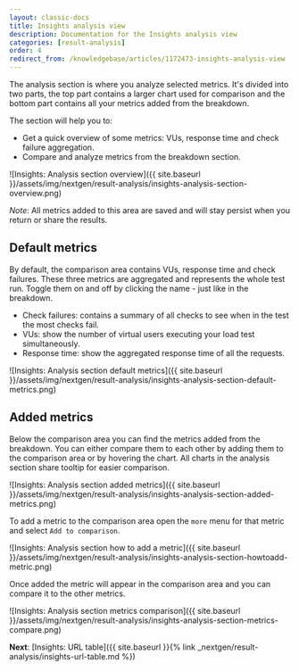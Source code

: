 ```yaml
---
layout: classic-docs
title: Insights analysis view
description: Documentation for the Insights analysis view
categories: [result-analysis]
order: 4
redirect_from: /knowledgebase/articles/1172473-insights-analysis-view
---
```


The analysis section is where you analyze selected metrics. It's divided into two parts, the top part contains a larger chart used for comparison and the bottom part contains all your metrics added from the breakdown.

The section will help you to:
- Get a quick overview of some metrics: VUs, response time and check failure aggregation.
- Compare and analyze metrics from the breakdown section.

![Insights: Analysis section overview]({{ site.baseurl }}/assets/img/nextgen/result-analysis/insights-analysis-section-overview.png)

*Note*: All metrics added to this area are saved and will stay persist when you return or share the results.

## Default metrics
By default, the comparison area contains VUs, response time and check failures. These three metrics are aggregated and represents the whole test run. Toggle them on and off by clicking the name - just like in the breakdown.

- Check failures: contains a summary of all checks to see when in the test the most checks fail.
- VUs: show the number of virtual users executing your load test simultaneously.
- Response time: show the aggregated response time of all the requests.

![Insights: Analysis section default metrics]({{ site.baseurl }}/assets/img/nextgen/result-analysis/insights-analysis-section-default-metrics.png)

## Added metrics
Below the comparison area you can find the metrics added from the breakdown. You can either compare them to each other by adding them to the comparison area or by hovering the chart. All charts in the analysis section share tooltip for easier comparison.

![Insights: Analysis section added metrics]({{ site.baseurl }}/assets/img/nextgen/result-analysis/insights-analysis-section-added-metrics.png)

To add a metric to the comparison area open the `more` menu for that metric and select `Add to comparison`.

![Insights: Analysis section how to add a metric]({{ site.baseurl }}/assets/img/nextgen/result-analysis/insights-analysis-section-howtoadd-metric.png)

Once added the metric will appear in the comparison area and you can compare it to the other metrics.

![Insights: Analysis section metrics comparison]({{ site.baseurl }}/assets/img/nextgen/result-analysis/insights-analysis-section-metrics-compare.png)

**Next**: [Insights: URL table]({{ site.baseurl }}{% link _nextgen/result-analysis/insights-url-table.md %})